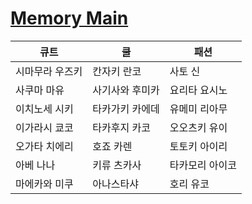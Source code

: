 # [Memory Main](https://ifielf.github.io/Memory)
|큐트|쿨|패션|
|--|--|--|
|시마무라 우즈키|칸자키 란코|사토 신|
|사쿠마 마유|사기사와 후미카|요리타 요시노|
|이치노세 시키|타카가키 카에데|유메미 리아무|
|이가라시 쿄코|타카후지 카코|오오츠키 유이|
|오가타 치에리|호죠 카렌|토토키 아이리|
|아베 나나|키류 츠카사|타카모리 아이코|
|마에카와 미쿠|아나스타샤|호리 유코|
